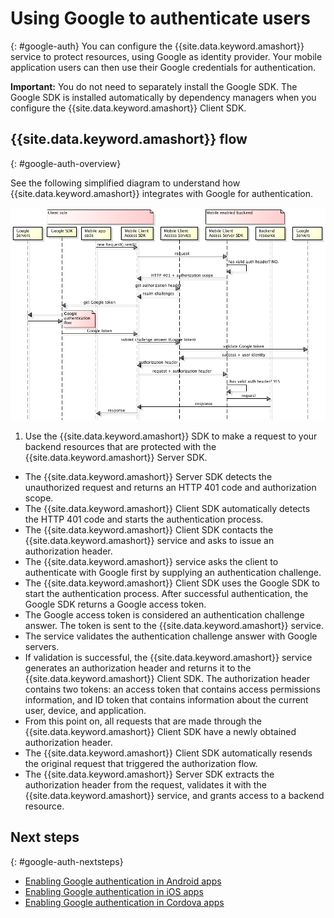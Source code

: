 # Using Google to authenticate users
{: #google-auth}
You can configure the {{site.data.keyword.amashort}} service to protect resources, using Google as identity provider. Your mobile application users can then use their Google credentials for authentication.

**Important:** You do not need to separately install the Google SDK. The Google SDK is installed automatically by dependency managers when you configure the {{site.data.keyword.amashort}} Client SDK.

## {{site.data.keyword.amashort}} flow
{: #google-auth-overview}

See the following simplified diagram to understand how {{site.data.keyword.amashort}} integrates with Google for authentication.

![image](images/mca-sequence-google.png)

1. Use the {{site.data.keyword.amashort}} SDK to make a request to your backend resources that are protected  with the {{site.data.keyword.amashort}} Server SDK.
* The {{site.data.keyword.amashort}} Server SDK detects the unauthorized request and returns an HTTP 401 code and authorization scope.
* The {{site.data.keyword.amashort}} Client SDK automatically detects the HTTP 401 code and starts the authentication process.
* The {{site.data.keyword.amashort}} Client SDK  contacts the {{site.data.keyword.amashort}} service and asks to issue an authorization header.
* The {{site.data.keyword.amashort}} service asks the client to authenticate with Google first by supplying an authentication challenge.
* The {{site.data.keyword.amashort}} Client SDK uses the Google SDK to start the authentication process. After successful authentication, the Google SDK returns a Google access token.
* The Google access token is considered an authentication challenge answer. The token is sent to the {{site.data.keyword.amashort}} service.
* The service validates the authentication challenge answer with Google servers.
* If validation is successful, the {{site.data.keyword.amashort}} service generates an authorization header and returns it to the {{site.data.keyword.amashort}} Client SDK. The authorization header contains two tokens: an access token that contains access permissions information, and ID token that contains information about the current user, device, and application.
* From this point on, all requests that are made through the {{site.data.keyword.amashort}} Client SDK  have a newly obtained authorization header.
* The {{site.data.keyword.amashort}} Client SDK automatically resends the original request that triggered the authorization flow.
* The {{site.data.keyword.amashort}} Server SDK extracts the authorization header from the request, validates it with the {{site.data.keyword.amashort}} service, and grants access to a backend resource.

## Next steps
{: #google-auth-nextsteps}

* [Enabling Google authentication in Android apps](google-auth-android.html)
* [Enabling Google authentication in iOS apps](google-auth-ios.html)
* [Enabling Google authentication in Cordova apps](google-auth-cordova.html)

